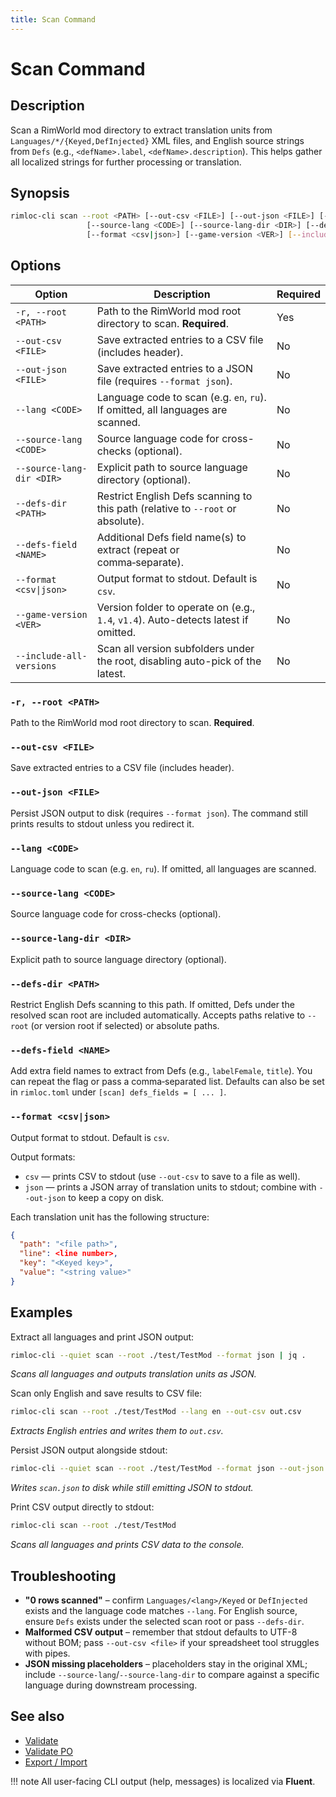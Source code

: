 ```yaml
---
title: Scan Command
---
```


# Scan Command

## Description

Scan a RimWorld mod directory to extract translation units from `Languages/*/{Keyed,DefInjected}` XML files, and English source strings from `Defs` (e.g., `<defName>.label`, `<defName>.description`). This helps gather all localized strings for further processing or translation.

## Synopsis

```bash
rimloc-cli scan --root <PATH> [--out-csv <FILE>] [--out-json <FILE>] [--lang <CODE>] \
                 [--source-lang <CODE>] [--source-lang-dir <DIR>] [--defs-dir <PATH>] \
                 [--format <csv|json>] [--game-version <VER>] [--include-all-versions]
```

## Options

| Option               | Description                                         | Required |
|----------------------|-----------------------------------------------------|----------|
| `-r, --root <PATH>`  | Path to the RimWorld mod root directory to scan. **Required**. | Yes      |
| `--out-csv <FILE>`   | Save extracted entries to a CSV file (includes header). | No       |
| `--out-json <FILE>`  | Save extracted entries to a JSON file (requires `--format json`). | No       |
| `--lang <CODE>`      | Language code to scan (e.g. `en`, `ru`). If omitted, all languages are scanned. | No       |
| `--source-lang <CODE>` | Source language code for cross-checks (optional). | No       |
| `--source-lang-dir <DIR>` | Explicit path to source language directory (optional). | No       |
| `--defs-dir <PATH>`   | Restrict English Defs scanning to this path (relative to `--root` or absolute). | No |
| `--defs-field <NAME>` | Additional Defs field name(s) to extract (repeat or comma‑separate). | No |
| `--format <csv\|json>` | Output format to stdout. Default is `csv`. | No       |
| `--game-version <VER>` | Version folder to operate on (e.g., `1.4`, `v1.4`). Auto-detects latest if omitted. | No |
| `--include-all-versions` | Scan all version subfolders under the root, disabling auto-pick of the latest. | No |

### `-r, --root <PATH>`
Path to the RimWorld mod root directory to scan. **Required**.

### `--out-csv <FILE>`
Save extracted entries to a CSV file (includes header).

### `--out-json <FILE>`
Persist JSON output to disk (requires `--format json`). The command still prints results to stdout unless you redirect it.

### `--lang <CODE>`
Language code to scan (e.g. `en`, `ru`). If omitted, all languages are scanned.

### `--source-lang <CODE>`
Source language code for cross-checks (optional).

### `--source-lang-dir <DIR>`
Explicit path to source language directory (optional).

### `--defs-dir <PATH>`
Restrict English Defs scanning to this path. If omitted, Defs under the resolved scan root are included automatically. Accepts paths relative to `--root` (or version root if selected) or absolute paths.

### `--defs-field <NAME>`
Add extra field names to extract from Defs (e.g., `labelFemale`, `title`). You can repeat the flag or pass a comma‑separated list. Defaults can also be set in `rimloc.toml` under `[scan] defs_fields = [ ... ]`.

### `--format <csv|json>`
Output format to stdout. Default is `csv`.

Output formats:

- `csv` — prints CSV to stdout (use `--out-csv` to save to a file as well).  
- `json` — prints a JSON array of translation units to stdout; combine with `--out-json` to keep a copy on disk.

Each translation unit has the following structure:
```json
{
  "path": "<file path>",
  "line": <line number>,
  "key": "<Keyed key>",
  "value": "<string value>"
}
```

## Examples

Extract all languages and print JSON output:
```bash
rimloc-cli --quiet scan --root ./test/TestMod --format json | jq .
```
*Scans all languages and outputs translation units as JSON.*

Scan only English and save results to CSV file:
```bash
rimloc-cli scan --root ./test/TestMod --lang en --out-csv out.csv
```
*Extracts English entries and writes them to `out.csv`.*

Persist JSON output alongside stdout:
```bash
rimloc-cli --quiet scan --root ./test/TestMod --format json --out-json ./logs/scan.json
```
*Writes `scan.json` to disk while still emitting JSON to stdout.*

Print CSV output directly to stdout:
```bash
rimloc-cli scan --root ./test/TestMod
```
*Scans all languages and prints CSV data to the console.*

## Troubleshooting

- **"0 rows scanned"** – confirm `Languages/<lang>/Keyed` or `DefInjected` exists and the language code matches `--lang`. For English source, ensure `Defs` exists under the selected scan root or pass `--defs-dir`.
- **Malformed CSV output** – remember that stdout defaults to UTF-8 without BOM; pass `--out-csv <file>` if your spreadsheet tool struggles with pipes.
- **JSON missing placeholders** – placeholders stay in the original XML; include `--source-lang`/`--source-lang-dir` to compare against a specific language during downstream processing.

## See also

- [Validate](validate.md)
- [Validate PO](validate_po.md)
- [Export / Import](export_import.md)

!!! note
    All user-facing CLI output (help, messages) is localized via **Fluent**.
